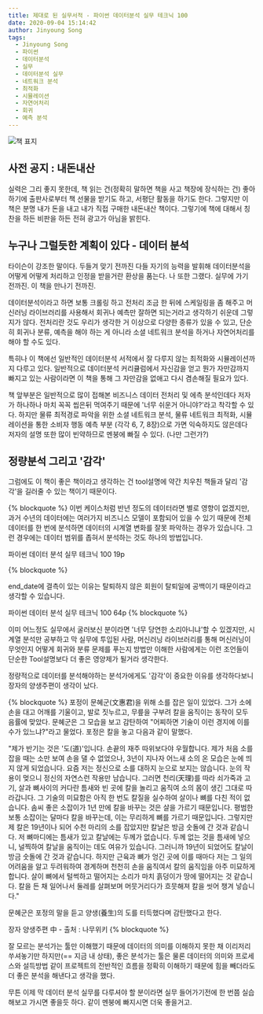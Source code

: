 ```yaml
---
title: 제대로 된 실무서적 - 파이썬 데이터분석 실무 테크닉 100 
date: 2020-09-04 15:14:42
author: Jinyoung Song
tags:
  - Jinyoung Song
  - 파이썬
  - 데이터분석
  - 실무
  - 데이터분석 실무
  - 네트워크 분석
  - 최적화
  - 시뮬레이션
  - 자연어처리
  - 회귀
  - 예측 분석
---
```


![책 표지](./python-data-analysis-technique/python_da.jpg)

## 사전 공지 : 내돈내산

실력은 그리 좋지 못한데, 책 읽는 건(정확히 말하면 책을 사고 책장에 장식하는 건) 좋아하기에 출판사로부터 책 선물을 받기도 하고, 서평단 활동을 하기도 한다. 그렇지만 이 책은 분명 내가 돈을 내고 내가 직접 구매한 내돈내산 책이다. 그렇기에 책에 대해서 칭찬을 하든 비판을 하든 전혀 광고가 아님을 밝힌다.

## 누구나 그럴듯한 계획이 있다 - 데이터 분석

타이슨이 강조한 말이다. 두들겨 맞기 전까진 다들 자기의 능력을 발휘해 데이터분석을 어떻게 어떻게 처리하고 인정을 받을거란 환상을 품는다. 나 또한 그랬다. 실무에 가기 전까진. 이 책을 만나기 전까진.

데이터분석이라고 하면 보통 크롤링 하고 전처리 조금 한 뒤에 스케일링을 좀 해주고 머신러닝 라이브러리를 사용해서 회귀나 예측만 잘하면 되는거라고 생각하기 쉬운데 그렇지가 않다. 전처리란 것도 우리가 생각한 거 이상으로 다양한 종류가 있을 수 있고, 단순히 회귀나 분류, 예측을 해야 하는 게 아니라 소셜 네트워크 분석을 하거나 자연어처리를 해야 할 수도 있다. 

특히나 이 책에선 일반적인 데이터분석 서적에서 잘 다루지 않는 최적화와 시뮬레이션까지 다루고 있다. 일반적으로 데이터분석 커리큘럼에서 자신감을 얻고 뭔가 자만감까지 빠지고 있는 사람이라면 이 책을 통해 그 자만감을 없애고 다시 겸손해질 필요가 있다.

책 앞부분은 일반적으로 많이 접해본 비즈니스 데이터 전처리 및 에측 분석인데다 저자가 하나하나 마치 꼭꼭 씹은뒤 먹여주기 때문에 '너무 쉬운거 아니야?'라고 착각할 수 있다. 하지만 물류 최적경로 파악을 위한 소셜 네트워크 분석, 물류 네트워크 최적화, 시뮬레이션을 통한 소비자 행동 예측 부분 (각각 6, 7, 8장)으로 가면 익숙하지도 않은데다 저자의 설명 또한 많이 빈약하므로 멘붕에 빠질 수 있다. (나만 그런가?)

## 정량분석 그리고 '감각'
그럼에도 이 책이 좋은 책이라고 생각하는 건 tool설명에 약간 치우친 책들과 달리 '감각'을 길러줄 수 있는 책이기 때문이다.

{% blockquote %}
이번 케이스처럼 반년 정도의 데이터라면 별로 영향이 없겠지만, 과거 수년의 데이터에는 여러가지 비즈니스 모델이 포함되어 있을 수 있기 때문에 전체 데이터를 한 번에 분석하면 데이터의 시계열 변화를 잘못 파악하는 경우가 있습니다. 그런 경우에는 데이터 범위를 좁혀서 분석하는 것도 하나의 방법입니다.

파이썬 데이터 분석 실무 테크닉 100 19p

{% blockquote %}

end_date에 결측이 있는 이유는 탈퇴하지 않은 회원이 탈퇴일에 공백이기 때문이라고 생각할 수 있습니다.

파이썬 데이터 분석 실무 테크닉 100 64p
{% blockquote %}

이미 어느정도 실무에서 굴러보신 분이라면 '너무 당연한 소리아니냐'할 수 있겠지만, 시계열 분석만 공부하고 막 실무에 투입된 사람, 머신러닝 라이브러리를 통해 머신러닝이 무엇인지 어떻게 회귀와 분류 문제를 푸는지 방법만 이해한 사람에게는 이런 조언들이 단순한 Tool설명보다 더 좋은 영양제가 될거라 생각한다.

정량적으로 데이터를 분석해야하는 분석가에게도 '감각'이 중요한 이유를 생각하다보니 장자의 양생주편이 생각이 났다.

{% blockquote %}
포정이 문혜군(文惠君)을 위해 소를 잡은 일이 있었다. 그가 소에 손을 대고 어깨를 기울이고, 발로 짓누르고, 무릎을 구부려 칼을 움직이는 동작이 모두 음률에 맞았다. 문혜군은 그 모습을 보고 감탄하여 "어찌하면 기술이 이런 경지에 이를 수가 있느냐?"라고 물었다. 포정은 칼을 놓고 다음과 같이 말했다.

"제가 반기는 것은 '도(道)'입니다. 손끝의 재주 따위보다야 우월합니다. 제가 처음 소를 잡을 때는 소만 보여 손을 댈 수 없었으나, 3년이 지나자 어느새 소의 온 모습은 눈에 띄지 않게 되었습니다. 요즘 저는 정신으로 소를 대하지 눈으로 보지는 않습니다. 눈의 작용이 멎으니 정신의 자연스런 작용만 남습니다. 그러면 천리(天理)를 따라 쇠가죽과 고기, 살과 뼈사이의 커다란 틈새와 빈 곳에 칼을 놀리고 움직여 소의 몸이 생긴 그대로 따라갑니다. 그 기술의 미묘함은 아직 한 번도 칼질을 실수하여 살이나 뼈를 다친 적이 없습니다. 솜씨 좋은 소잡이가 1년 만에 칼을 바꾸는 것은 살을 가르기 때문입니다. 평범한 보통 소잡이는 달마다 칼을 바꾸는데, 이는 무리하게 뼈를 가르기 때문입니다. 그렇지만 제 칼은 19년이나 되어 수천 마리의 소를 잡았지만 칼날은 방금 숫돌에 간 것과 같습니다. 저 뼈마디에는 틈새가 있고 칼날에는 두께가 없습니다. 두께 없는 것을 틈새에 넣으니, 널찍하여 칼날을 움직이는 데도 여유가 있습니다. 그러니까 19년이 되었어도 칼날이 방금 숫돌에 간 것과 같습니다. 하지만 근육과 뼈가 엉긴 곳에 이를 때마다 저는 그 일의 어려움을 알고 두려워하여 경계하며 천천히 손을 움직여서 칼의 움직임을 아주 미묘하게 합니다. 살이 뼈에서 털썩하고 떨어지는 소리가 마치 흙덩이가 땅에 떨어지는 것 같습니다. 칼을 든 채 일어나서 둘레를 살펴보며 머뭇거리다가 흐뭇해져 칼을 씻어 챙겨 넣습니다."

문혜군은 포정의 말을 듣고 양생(養生)의 도를 터득했다며 감탄했다고 한다.

장자 양생주편 中 - 출처 : 나무위키
{% blockquote %}

잘 모르는 분석가는 툴만 이해했기 때문에 데이터의 의미를 이해하지 못한 채 이리저리 쑤셔놓기만 하지만(== 지금 내 상태), 좋은 분석가는 툴은 물론 데이터의 의미와 프로세스와 설득방법 같이 프로젝트의 전반적인 흐름을 정확히 이해하기 때문에 힘을 빼더라도 더 좋은 분석을 해낸다고 생각을 했다. 

무튼 이제 막 데이터 분석 실무를 다루셔야 할 분이라면 실무 들어가기전에 한 번쯤 실습해보고 가시면 좋을듯 하다. 같이 멘붕에 빠지시면 더욱 좋을거고.